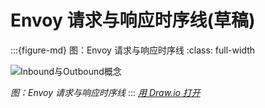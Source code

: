# Envoy 请求与响应时序线(草稿)


:::{figure-md} 图：Envoy 请求与响应时序线
:class: full-width

<img src="/ch2-envoy/req-resp-flow-timeline/req-resp-flow-timeline.assets/req-resp-flow-timeline.drawio.svg" alt="Inbound与Outbound概念">

*图：Envoy 请求与响应时序线*
:::
*[用 Draw.io 打开](https://app.diagrams.net/#Uhttps%3A%2F%2Fistio-insider.mygraphql.com%2Fzh_CN%2Flatest%2F_images%2Freq-resp-flow-timeline.drawio.svg)*
